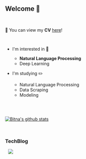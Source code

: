 <br>

## Welcome :wave:

<br>

:page_with_curl: You can view my __CV__ [here](https://github.com/BitnaKeum/BitnaKeum/blob/main/CV.pdf)!

<br>

- I'm interested in :star2:
  - __Natural Language Processing__
  - Deep Learning


- I'm studying :pencil2:
  - Natural Language Processing
  - Data Scraping  
  - Modeling
  
  <br><br>

[![Bitna's github stats](https://github-readme-stats.vercel.app/api?username=BitnaKeum&count_private=true&theme=bear&show_icons=true)](https://github.com/BitnaKeum/github-readme-stats)

<br>

### TechBlog

<a href="https://beausty23.tistory.com/">
    <img 
        src="http://img.shields.io/badge/-Tistory-c12267?style=flat"
        style="height : auto; margin-left : 10px; margin-right : 10px;"/>
</a>

<br>
